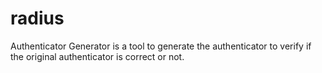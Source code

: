 # radius
Authenticator Generator is a tool to generate the authenticator to verify if the original authenticator is correct or not.
